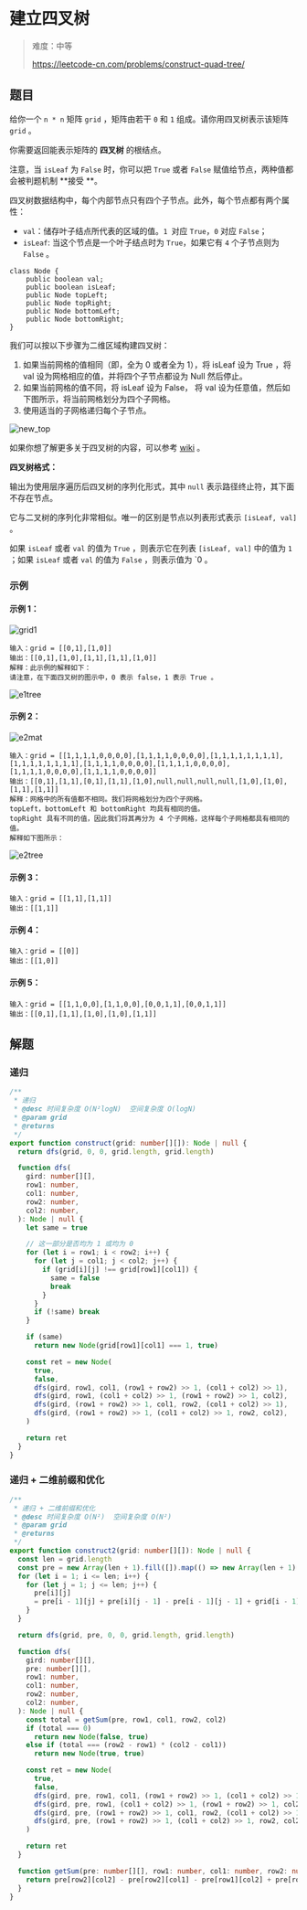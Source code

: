 # 建立四叉树

> 难度：中等
>
> https://leetcode-cn.com/problems/construct-quad-tree/

## 题目

给你一个 `n * n` 矩阵 `grid` ，矩阵由若干 `0` 和 `1` 组成。请你用四叉树表示该矩阵 `grid` 。

你需要返回能表示矩阵的 **四叉树** 的根结点。

注意，当 `isLeaf` 为 `False` 时，你可以把 `True` 或者 `False` 赋值给节点，两种值都会被判题机制 **接受 **。

四叉树数据结构中，每个内部节点只有四个子节点。此外，每个节点都有两个属性：

- `val`：储存叶子结点所代表的区域的值。`1 `对应 `True`，`0` 对应 `False`；
- `isLeaf`: 当这个节点是一个叶子结点时为 `True`，如果它有 `4` 个子节点则为 `False` 。

```
class Node {
    public boolean val;
    public boolean isLeaf;
    public Node topLeft;
    public Node topRight;
    public Node bottomLeft;
    public Node bottomRight;
}
```

我们可以按以下步骤为二维区域构建四叉树：

1. 如果当前网格的值相同（即，全为 0 或者全为 1），将 isLeaf 设为 True ，将 val 设为网格相应的值，并将四个子节点都设为 Null 然后停止。
2. 如果当前网格的值不同，将 isLeaf 设为 False， 将 val 设为任意值，然后如下图所示，将当前网格划分为四个子网格。
3. 使用适当的子网格递归每个子节点。

![new_top](https://user-images.githubusercontent.com/54696834/165871342-5c0d367d-d810-4505-a7b0-d915e17d5e4f.png)

如果你想了解更多关于四叉树的内容，可以参考 [wiki](https://en.wikipedia.org/wiki/Quadtree) 。

**四叉树格式：**

输出为使用层序遍历后四叉树的序列化形式，其中 `null` 表示路径终止符，其下面不存在节点。

它与二叉树的序列化非常相似。唯一的区别是节点以列表形式表示 `[isLeaf, val]` 。

如果 `isLeaf` 或者 `val` 的值为 `True` ，则表示它在列表 `[isLeaf, val]` 中的值为 `1` ；如果 `isLeaf` 或者 `val` 的值为 `False` ，则表示值为 `0 。

### 示例

#### 示例 1：

![grid1](https://user-images.githubusercontent.com/54696834/165871341-d75f57c6-bc16-497b-a8a0-1df508140e58.png)

```
输入：grid = [[0,1],[1,0]]
输出：[[0,1],[1,0],[1,1],[1,1],[1,0]]
解释：此示例的解释如下：
请注意，在下面四叉树的图示中，0 表示 false，1 表示 True 。
```

![e1tree](https://user-images.githubusercontent.com/54696834/165871339-0aa7c54c-fe63-47d7-a6c2-430a45f37103.png)

#### 示例 2：

![e2mat](https://user-images.githubusercontent.com/54696834/165871347-b0526370-f180-474d-90dc-ce815d6d5945.png)

```
输入：grid = [[1,1,1,1,0,0,0,0],[1,1,1,1,0,0,0,0],[1,1,1,1,1,1,1,1],[1,1,1,1,1,1,1,1],[1,1,1,1,0,0,0,0],[1,1,1,1,0,0,0,0],[1,1,1,1,0,0,0,0],[1,1,1,1,0,0,0,0]]
输出：[[0,1],[1,1],[0,1],[1,1],[1,0],null,null,null,null,[1,0],[1,0],[1,1],[1,1]]
解释：网格中的所有值都不相同。我们将网格划分为四个子网格。
topLeft，bottomLeft 和 bottomRight 均具有相同的值。
topRight 具有不同的值，因此我们将其再分为 4 个子网格，这样每个子网格都具有相同的值。
解释如下图所示：
```

![e2tree](https://user-images.githubusercontent.com/54696834/165871349-95a3d3e3-e02c-41d6-9bd1-55e26fd9e5fe.png)

#### 示例 3：

```
输入：grid = [[1,1],[1,1]]
输出：[[1,1]]
```

#### 示例 4：

```
输入：grid = [[0]]
输出：[[1,0]]
```

#### 示例 5：

```
输入：grid = [[1,1,0,0],[1,1,0,0],[0,0,1,1],[0,0,1,1]]
输出：[[0,1],[1,1],[1,0],[1,0],[1,1]]
```

## 解题

### 递归

```ts 
/**
 * 递归
 * @desc 时间复杂度 O(N²logN)  空间复杂度 O(logN)
 * @param grid
 * @returns
 */
export function construct(grid: number[][]): Node | null {
  return dfs(grid, 0, 0, grid.length, grid.length)

  function dfs(
    gird: number[][],
    row1: number,
    col1: number,
    row2: number,
    col2: number,
  ): Node | null {
    let same = true

    // 这一部分是否均为 1 或均为 0
    for (let i = row1; i < row2; i++) {
      for (let j = col1; j < col2; j++) {
        if (grid[i][j] !== grid[row1][col1]) {
          same = false
          break
        }
      }
      if (!same) break
    }

    if (same)
      return new Node(grid[row1][col1] === 1, true)

    const ret = new Node(
      true,
      false,
      dfs(gird, row1, col1, (row1 + row2) >> 1, (col1 + col2) >> 1),
      dfs(gird, row1, (col1 + col2) >> 1, (row1 + row2) >> 1, col2),
      dfs(gird, (row1 + row2) >> 1, col1, row2, (col1 + col2) >> 1),
      dfs(gird, (row1 + row2) >> 1, (col1 + col2) >> 1, row2, col2),
    )

    return ret
  }
}
```

### 递归 + 二维前缀和优化

```ts
/**
 * 递归 + 二维前缀和优化
 * @desc 时间复杂度 O(N²)  空间复杂度 O(N²)
 * @param grid
 * @returns
 */
export function construct2(grid: number[][]): Node | null {
  const len = grid.length
  const pre = new Array(len + 1).fill([]).map(() => new Array(len + 1).fill(0))
  for (let i = 1; i <= len; i++) {
    for (let j = 1; j <= len; j++) {
      pre[i][j]
      = pre[i - 1][j] + pre[i][j - 1] - pre[i - 1][j - 1] + grid[i - 1][j - 1]
    }
  }

  return dfs(grid, pre, 0, 0, grid.length, grid.length)

  function dfs(
    gird: number[][],
    pre: number[][],
    row1: number,
    col1: number,
    row2: number,
    col2: number,
  ): Node | null {
    const total = getSum(pre, row1, col1, row2, col2)
    if (total === 0)
      return new Node(false, true)
    else if (total === (row2 - row1) * (col2 - col1))
      return new Node(true, true)

    const ret = new Node(
      true,
      false,
      dfs(gird, pre, row1, col1, (row1 + row2) >> 1, (col1 + col2) >> 1),
      dfs(gird, pre, row1, (col1 + col2) >> 1, (row1 + row2) >> 1, col2),
      dfs(gird, pre, (row1 + row2) >> 1, col1, row2, (col1 + col2) >> 1),
      dfs(gird, pre, (row1 + row2) >> 1, (col1 + col2) >> 1, row2, col2),
    )

    return ret
  }

  function getSum(pre: number[][], row1: number, col1: number, row2: number, col2: number) {
    return pre[row2][col2] - pre[row2][col1] - pre[row1][col2] + pre[row1][col1]
  }
}
```